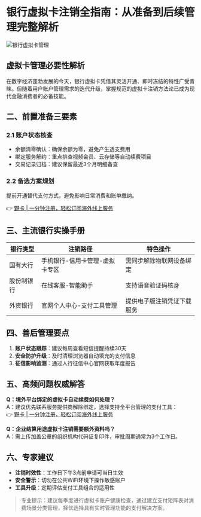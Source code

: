 # 银行虚拟卡注销全指南：从准备到后续管理完整解析

![银行虚拟卡管理](https://via.placeholder.com/800x400)

## 虚拟卡管理必要性解析
在数字经济蓬勃发展的今天，银行虚拟卡凭借其灵活开通、即时冻结的特性广受青睐。但随着用户账户管理需求的迭代升级，掌握规范的虚拟卡注销方法论已成为现代金融消费者的必备技能。

## 二、前置准备三要素
### 2.1 账户状态核查
- 余额清零确认：确保余额为零，避免产生透支费用
- 绑定服务解约：重点排查视频会员、云存储等自动续费项目
- 交易记录归档：建议保留最近3个月明细备查

### 2.2 备选方案规划
提前开通替代支付方式，避免影响日常消费和账单缴纳。

👉 [野卡 | 一分钟注册，轻松订阅海外线上服务](https://bbtdd.com/yeka)

## 三、主流银行实操手册
| 银行类型   | 注销路径                       | 特色操作                      |
|------------|--------------------------------|-----------------------------|
| 国有大行   | 手机银行-信用卡管理-虚拟卡专区 | 需同步解除物联网设备绑定     |
| 股份制银行 | 在线客服-智能助手              | 支持语音验证码核身           |
| 外资银行   | 官网个人中心-支付工具管理      | 提供电子版注销凭证下载服务   |

## 四、善后管理要点
1. **账户状态跟踪**：建议每周查看短信提醒持续30天
2. **安全防护升级**：及时清理浏览器自动填充的支付信息
3. **征信影响监测**：通过人行征信中心官网获取年度报告

## 五、高频问题权威解答
**Q：境外平台绑定的虚拟卡自动续费如何处理？**  
A：建议优先联系服务提供商解除绑定，选择支持全平台管理的支付工具：  
👉 [野卡 | 一分钟注册，轻松订阅海外线上服务](https://bbtdd.com/yeka)

**Q：企业结算用途虚拟卡注销需要额外资料吗？**  
A：需上传加盖公章的组织机构代码证复印件，审批周期通常为3个工作日。

## 六、专家建议
- **注销时效性**：工作日下午3点前申请可当日生效
- **安全警示**：切勿在公共WiFi环境下操作敏感账户
- **工具升级**：定期评估支付工具组合的适用性

> 专业提示：建议每季度进行虚拟卡账户健康检查，通过建立支付矩阵表对消费场景分类管理，择优选择具有实时管理功能的支付解决方案。